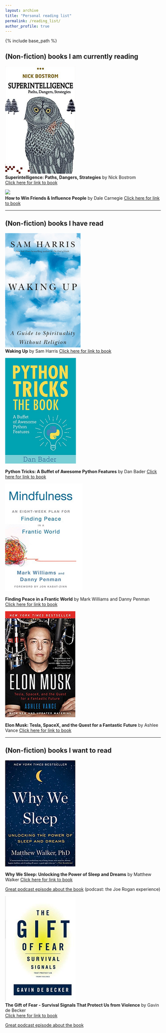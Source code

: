 ```yaml
---
layout: archive
title: "Personal reading list"
permalink: /reading_list/
author_profile: true
---
```


{% include base_path %}

## (Non-fiction) books I am currently reading

![](../images/bostrom.png)   
**Superintelligence: Paths, Dangers, Strategies** by Nick Bostrom   
[Click here for link to book](https://www.amazon.com/gp/product/0198739834/ref=as_li_qf_sp_asin_il_tl?ie=UTF8&tag=nbostrom0c-20&camp=1789&creative=9325&linkCode=as2&creativeASIN=0198739834&linkId=37a8c8afb67a781338095992bd0b4ed6) 

![](../images/.png)   
**How to Win Friends & Influence People** by Dale Carnegie
[Click here for link to book](https://www.amazon.com/How-Win-Friends-Influence-People/dp/0671027034) 


---
## (Non-fiction) books I have read

![](../images/waking_up.png)   
**Waking Up** by Sam Harris
[Click here for link to book](https://samharris.org/books/waking-up/)

![](../images/python_tricks.png)   
   
**Python Tricks: A Buffet of Awesome Python Features** by Dan Bader
[Click here for link to book](https://www.amazon.com/Python-Tricks-Buffet-Awesome-Features/dp/1775093301)


![](../images/mindfulness.png)   
   
**Finding Peace in a Frantic World** by Mark Williams and Danny Penman 
[Click here for link to book](https://www.amazon.com/Mindfulness-Eight-Week-Finding-Peace-Frantic-ebook/dp/B005NJ2T1G/ref=tmm_kin_swatch_0?_encoding=UTF8&qid=&sr=) 


![](../images/elon_musk.png)   
   
**Elon Musk: Tesla, SpaceX, and the Quest for a Fantastic Future** by Ashlee Vance
[Click here for link to book](https://www.amazon.com/Elon-Musk-SpaceX-Fantastic-Future/dp/006230125X)

---

## (Non-fiction) books I want to read

![](../images/why_we_sleep.png)   
   
**Why We Sleep: Unlocking the Power of Sleep and Dreams** by Matthew Walker
[Click here for link to book](https://www.amazon.com/Why-We-Sleep-Unlocking-Dreams/dp/1501144316)
   
[Great podcast episode about the book](http://podcastnotes.org/2018/04/29/why-we-sleep/) (podcast: the Joe Rogan experience)


![](../images/gift_of_fear.png)   
**The Gift of Fear - Survival Signals That Protect Us from Violence** by Gavin de Becker   
[Click here for link to book](https://www.amazon.com/Gift-Fear-Survival-Signals-Violence/dp/0316235024/ref=tmm_hrd_swatch_0?_encoding=UTF8&qid=&sr=)
   
[Great podcast episode about the book]()
